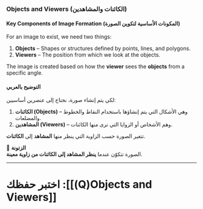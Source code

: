 ### **Objects and Viewers (الكائنات والمشاهدين)**

#### **Key Components of Image Formation (المكونات الأساسية لتكوين الصورة)**

For an image to exist, we need two things:

1. **Objects** – Shapes or structures defined by points, lines, and polygons.
2. **Viewers** – The position from which we look at the objects.

The image is created based on how the **viewer** sees the **objects** from a specific angle.

#### **التوضيح بالعربي**

لكي يتم إنشاء صورة، نحتاج إلى عنصرين أساسيين:

1. **الكائنات (Objects)** – وهي الأشكال التي يتم إنشاؤها باستخدام النقاط والخطوط والمضلعات.
2. **المشاهدين (Viewers)** – وهم الأشخاص أو الزوايا التي نرى منها الكائنات.

تتغير الصورة حسب الزاوية التي ينظر منها **المشاهد** إلى **الكائنات**.

📌 **الزتونة**  
الصورة تتكوّن عندما **ينظر المشاهد إلى الكائنات من زاوية معينة**.

---
# اختبر حفظك :[[(Q)Objects and Viewers]]